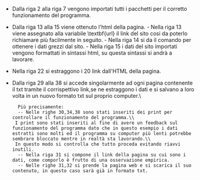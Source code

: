 
- Dalla riga 2 alla riga 7 vengono importati tutti i pacchetti per il corretto funzionamento del programma.
- Dalla riga 13 alla 15 viene ottenuto l'html della pagina.
        - Nella riga 13 viene assegnato alla variabile \textbf{url} il link del sito cosi da poterlo richiamare più facilmente in seguito.
        - Nella riga 14 si da il comando per ottenere i dati grezzi dal sito.
        - Nella riga 15 i dati del sito importati vengono formattati in sintassi html, su questa sintassi si andrà a lavorare.
   

- Nella riga 22 si estraggono i 20 link dall'HTML della pagina.
- Dalla riga 29 alla 38 si accede singolarmente ad ogni pagina contenente il  txt tramite il corrispettivo link,se ne estraggono i dati e si salvano a loro volta in un nuovo formato txt sul proprio computer.\\
    

        Più precisamente:
        -- Nelle righe 30,34,38 sono stati inseriti dei print per controllare il funzionamento del programma.\\
       I print sono stati inseriti al fine di avere un feedback sul funzionamento del programma dato che in questo esempio i dati estratti sono molti ed il programma su computer più lenti potrebbe sembrare bloccato mentre in realtà sta lavorando.\\
       In questo modo si controlla che tutto proceda evitando riavvi inutili.
        -- Nella riga 31 si compone il link della pagina su cui sono i dati, come comporlo è frutto di una osservazione empirica.
        -- Nelle righe 31,32 si prende la pagina web e si scarica il suo contenuto, in questo caso sarà già in formato txt.
